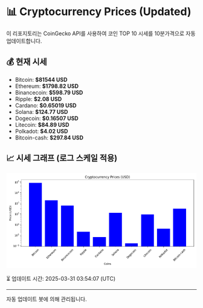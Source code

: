 
# 📊 Cryptocurrency Prices (Updated)

이 리포지토리는 CoinGecko API를 사용하여 코인 TOP 10 시세를 10분가격으로 자동 업데이트합니다.

## 💰 현재 시세
- Bitcoin: **$81544 USD**
- Ethereum: **$1798.82 USD**
- Binancecoin: **$598.79 USD**
- Ripple: **$2.08 USD**
- Cardano: **$0.65019 USD**
- Solana: **$124.77 USD**
- Dogecoin: **$0.16507 USD**
- Litecoin: **$84.89 USD**
- Polkadot: **$4.02 USD**
- Bitcoin-cash: **$297.84 USD**

## 📈 시세 그래프 (로그 스케일 적용)
![Crypto Prices](crypto_prices.png)

⏳ 업데이트 시간: 2025-03-31 03:54:07 (UTC)

---
자동 업데이트 봇에 의해 관리됩니다.
